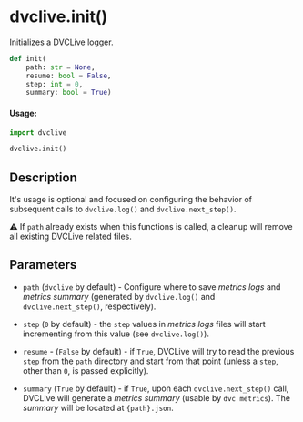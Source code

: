 # dvclive.init()

Initializes a DVCLive logger.

```py
def init(
    path: str = None,
    resume: bool = False,
    step: int = 0,
    summary: bool = True)
```

#### Usage:

```py
import dvclive

dvclive.init()
```

## Description

It's usage is optional and focused on configuring the behavior of subsequent
calls to `dvclive.log()` and `dvclive.next_step()`.

⚠️ If `path` already exists when this functions is called, a cleanup will remove
all existing DVCLive related files.

## Parameters

- `path` (`dvclive` by default) - Configure where to save _metrics logs_ and
  _metrics summary_ (generated by `dvclive.log()` and `dvclive.next_step()`,
  respectively).

- `step` (`0` by default) - the `step` values in _metrics logs_ files will start
  incrementing from this value (see `dvclive.log()`).

- `resume` - (`False` by default) - if `True`, DVCLive will try to read the
  previous `step` from the `path` directory and start from that point (unless a
  `step`, other than `0`, is passed explicitly).

- `summary` (`True` by default) - if `True`, upon each `dvclive.next_step()`
  call, DVCLive will generate a _metrics summary_ (usable by `dvc metrics`). The
  _summary_ will be located at `{path}.json`.
